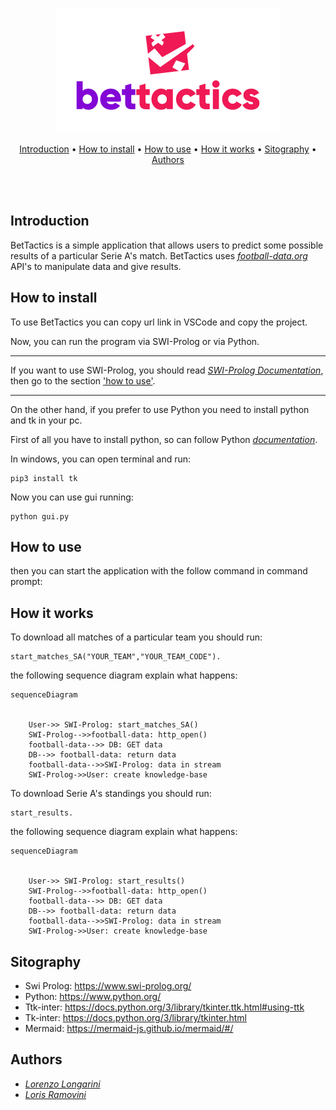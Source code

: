 <div>
<p align="center">
<img src="https://github.com/LorenzoLongarini/BetTactics/blob/main/prolog_py/logo.png">
</p>
<p align="center">
<a href="#Introduction">Introduction</a>&nbsp•
<a href="#How-to-install">How to install</a>&nbsp•
<a href="#How-to-use">How to use</a>&nbsp•
<a href="#How-it-works">How it works</a>&nbsp•
<a href="#Sitography">Sitography</a>&nbsp•
<a href="#Authors">Authors</a>

</p>
<br>
<br>
</div>


## Introduction
BetTactics is a simple application that allows users to predict some possible results of a particular Serie A's match. BetTactics uses [*football-data.org*](https://www.football-data.org/) API's to manipulate data and give results. 
## How to install
To use BetTactics you can copy url link in VSCode and copy the project. 

Now, you can run the program via SWI-Prolog or via Python.


---
If you want to use SWI-Prolog, you should read [*SWI-Prolog Documentation*](https://www.swi-prolog.org/), then go to the section  <a href="#How-to-use">'how to use'</a>. 


---
On the other hand, if you prefer to use Python you need to install python and tk in your pc. 

First of all you have to install python, so can follow Python [*documentation*](https://www.python.org/).

In windows, you can open terminal and run:
```
pip3 install tk
```
Now you can use gui running:
```
python gui.py
```
## How to use

then you can start the application with the follow command in command prompt:

## How it works
To download all matches of a particular team you should run: 
```
start_matches_SA("YOUR_TEAM","YOUR_TEAM_CODE").
```
the following sequence diagram explain what happens:
```mermaid
sequenceDiagram
	

	User->> SWI-Prolog: start_matches_SA()
	SWI-Prolog-->>football-data: http_open()
	football-data-->> DB: GET data
	DB-->> football-data: return data
	football-data-->>SWI-Prolog: data in stream
	SWI-Prolog->>User: create knowledge-base
```

To download Serie A's standings you should run: 
```
start_results.
```
the following sequence diagram explain what happens:

```mermaid
sequenceDiagram
	

	User->> SWI-Prolog: start_results()
	SWI-Prolog-->>football-data: http_open()
	football-data-->> DB: GET data
	DB-->> football-data: return data
	football-data-->>SWI-Prolog: data in stream
	SWI-Prolog->>User: create knowledge-base
```
## Sitography
- Swi Prolog: https://www.swi-prolog.org/
- Python: https://www.python.org/
- Ttk-inter: https://docs.python.org/3/library/tkinter.ttk.html#using-ttk
- Tk-inter: https://docs.python.org/3/library/tkinter.html
- Mermaid: https://mermaid-js.github.io/mermaid/#/

## Authors
- [*Lorenzo Longarini*](https://github.com/LorenzoLongarini)
- [*Loris Ramovini*](https://github.com/lorisramovini)

